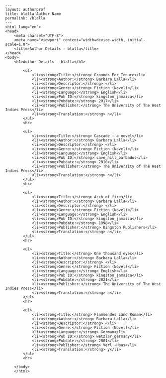 
    ---
    layout: authorprof
    title: blalla'Author Name 
    permalink: /blalla
    ---
    <html lang="en">
    <head>
        <meta charset="UTF-8">
        <meta name="viewport" content="width=device-width, initial-scale=1.0">
        <title>Author Details - blalla</title>
    </head>
    <body>
        <h1>Author Details - blalla</h1>
        
            <ul>
                <li><strong>Title:</strong> Grounds For Tenure</li>
                <li><strong>Author:</strong> Barbara Lalla</li>
                <li><strong>Descriptor:</strong> </li>
                <li><strong>Genre:</strong> Fiction (Novel)</li>
                <li><strong>Language:</strong> English</li>
                <li><strong>Pub ID:</strong> kingston_jamaica</li>
                <li><strong>Pubdate:</strong> 2017</li>
                <li><strong>Publisher:</strong> The University of The West Indies Press</li>
                <li><strong>Translation:</strong> n</li>
            </ul>
            <hr>
            
            <ul>
                <li><strong>Title:</strong> Cascade : a novel</li>
                <li><strong>Author:</strong> Barbara Lalla</li>
                <li><strong>Descriptor:</strong> </li>
                <li><strong>Genre:</strong> Fiction (Novel)</li>
                <li><strong>Language:</strong> English</li>
                <li><strong>Pub ID:</strong> cave_hill_barbados</li>
                <li><strong>Pubdate:</strong> 2010</li>
                <li><strong>Publisher:</strong> The University of The West Indies Press</li>
                <li><strong>Translation:</strong> n</li>
            </ul>
            <hr>
            
            <ul>
                <li><strong>Title:</strong> Arch of fire</li>
                <li><strong>Author:</strong> Barbara Lalla</li>
                <li><strong>Descriptor:</strong> </li>
                <li><strong>Genre:</strong> Fiction (Novel)</li>
                <li><strong>Language:</strong> English</li>
                <li><strong>Pub ID:</strong> kingston_jamaica</li>
                <li><strong>Pubdate:</strong> 1998</li>
                <li><strong>Publisher:</strong> Kingston Publishers</li>
                <li><strong>Translation:</strong> n</li>
            </ul>
            <hr>
            
            <ul>
                <li><strong>Title:</strong> One thousand eyes</li>
                <li><strong>Author:</strong> Barbara Lalla</li>
                <li><strong>Descriptor:</strong> </li>
                <li><strong>Genre:</strong> Fiction (Novel)</li>
                <li><strong>Language:</strong> English</li>
                <li><strong>Pub ID:</strong> kingston_jamaica</li>
                <li><strong>Pubdate:</strong> 2021</li>
                <li><strong>Publisher:</strong> The University of The West Indies Press</li>
                <li><strong>Translation:</strong> n</li>
            </ul>
            <hr>
            
            <ul>
                <li><strong>Title:</strong> Flammendes Land Roman</li>
                <li><strong>Author:</strong> Barbara Lalla</li>
                <li><strong>Descriptor:</strong> </li>
                <li><strong>Genre:</strong> Fiction (Novel)</li>
                <li><strong>Language:</strong> German</li>
                <li><strong>Pub ID:</strong> wetzlar_germany</li>
                <li><strong>Pubdate:</strong> 2001</li>
                <li><strong>Publisher:</strong> Verl.-Haus</li>
                <li><strong>Translation:</strong> y</li>
            </ul>
            <hr>
            
        </body>
        </html>
        
